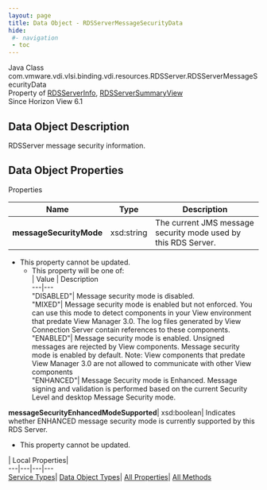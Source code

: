 ```yaml
---
layout: page
title: Data Object - RDSServerMessageSecurityData
hide:
 #- navigation
 - toc
---
```






Java Class
    com.vmware.vdi.vlsi.binding.vdi.resources.RDSServer.RDSServerMessageSecurityData  
Property of
     [RDSServerInfo](vdi.resources.RDSServer.RDSServerInfo.md#field_detail), [RDSServerSummaryView](vdi.resources.RDSServer.RDSServerSummaryView.md#field_detail)  
Since 
    Horizon View 6.1

## Data Object Description 

RDSServer message security information. 

## Data Object Properties

Properties

Name |  Type |  Description   
---|---|---  
**messageSecurityMode**|  xsd:string|  The current JMS message security mode used by this RDS Server.   


* This property cannot be updated.
  * This property will be one of:  
|  Value |  Description   
---|---  
"DISABLED"| Message security mode is disabled.  
"MIXED"| Message security mode is enabled but not enforced. You can use this mode to detect components in your View environment that predate View Manager 3.0. The log files generated by View Connection Server contain references to these components.  
"ENABLED"| Message security mode is enabled. Unsigned messages are rejected by View components. Message security mode is enabled by default. Note: View components that predate View Manager 3.0 are not allowed to communicate with other View components  
"ENHANCED"| Message Security mode is Enhanced. Message signing and validation is performed based on the current Security Level and desktop Message Security mode.  

  
**messageSecurityEnhancedModeSupported**|  xsd:boolean|  Indicates whether ENHANCED message security mode is currently supported by this RDS Server.   


* This property cannot be updated.

  
  
  
 | Local Properties|   
---|---|---|---  
[Service Types](index-mo_types.md)| [Data Object Types](index-do_types.md)| [All Properties](index-properties.md)| [All Methods](index-methods.md)  
  
  

